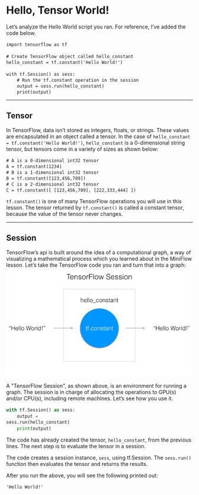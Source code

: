 # Hello, Tensor World!

Let’s analyze the Hello World script you ran. For
reference, I’ve added the code below.

```{.python .input  n=1}
import tensorflow as tf

# Create TensorFlow object called hello_constant
hello_constant = tf.constant('Hello World!')

with tf.Session() as sess:
    # Run the tf.constant operation in the session
    output = sess.run(hello_constant)
    print(output)
```

---
## Tensor

In TensorFlow, data isn’t stored as integers, floats, or strings. These values are encapsulated in an object called a tensor. In the case of `hello_constant = tf.constant('Hello World!')`, `hello_constant` is a 0-dimensional string tensor, but tensors come in a variety of sizes as shown below:

```{.python .input  n=2}
# A is a 0-dimensional int32 tensor
A = tf.constant(1234) 
# B is a 1-dimensional int32 tensor
B = tf.constant([123,456,789]) 
# C is a 2-dimensional int32 tensor
C = tf.constant([ [123,456,789], [222,333,444] ])
```

`tf.constant()` is one of many TensorFlow operations you will use in this lesson. The tensor returned by `tf.constant()` is called a constant tensor, because the value of the tensor never changes.

---
## Session

TensorFlow’s api is built around the idea of a computational graph, a way of visualizing a mathematical process which you learned about in the MiniFlow lesson. Let’s take the TensorFlow code you ran and turn that into a graph:
![image](../data/L12_7.png)

A "TensorFlow Session", as shown above, is an environment for running a graph. The session is in charge of allocating the operations to GPU(s) and/or CPU(s), including remote machines. Let’s see how you use it.

```python
with tf.Session() as sess:
    output =
sess.run(hello_constant)
    print(output)
 ```

The code has already created the tensor, `hello_constant`, from the previous lines. The next step is to evaluate the tensor in a session.

The code creates a session instance, `sess`, using tf.Session. The `sess.run()` function then evaluates the tensor and returns the results.

After you run the above, you will see the following printed out:
 ```
'Hello World!'
 ```
